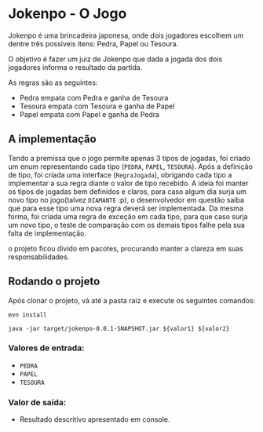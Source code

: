 # Jokenpo - O Jogo

Jokenpo é uma brincadeira japonesa, onde dois jogadores escolhem um dentre três possíveis itens: Pedra, Papel ou Tesoura.

O objetivo é fazer um juiz de Jokenpo que dada a jogada dos dois jogadores informa o resultado da partida.

As regras são as seguintes: 

- Pedra empata com Pedra e ganha de Tesoura
- Tesoura empata com Tesoura e ganha de Papel
- Papel empata com Papel e ganha de Pedra

## A implementação

Tendo a premissa que o jogo permite apenas 3 tipos de jogadas, foi criado um enum representando cada tipo (`PEDRA`, `PAPEL`, `TESOURA`).
Após a definição de tipo, foi criada uma interface (`RegraJogada`), obrigando cada tipo a implementar a sua regra diante o valor de tipo recebido.
A ideia foi manter os tipos de jogadas bem definidos e claros, para caso algum dia surja um novo tipo no jogo(talvez `DIAMANTE` :p), o desenvolvedor em questão saiba que para esse tipo uma nova regra deverá ser implementada.
Da mesma forma, foi criada uma regra de exceção em cada tipo, para que caso surja um novo tipo, o teste de comparação com os demais tipos falhe pela sua falta de implementação.

o projeto ficou divido em pacotes, procurando manter a clareza em suas responsabilidades.


## Rodando o projeto

Após clonar o projeto, vá até a pasta raiz e execute os seguintes comandos:
```scrip
mvn install
```

```scrip
java -jar target/jokenpo-0.0.1-SNAPSHOT.jar ${valor1} ${valor2}
```

### Valores de entrada: 

- `PEDRA`
- `PAPEL`
- `TESOURA`

### Valor de saída: 

- Resultado descritivo apresentado em console.